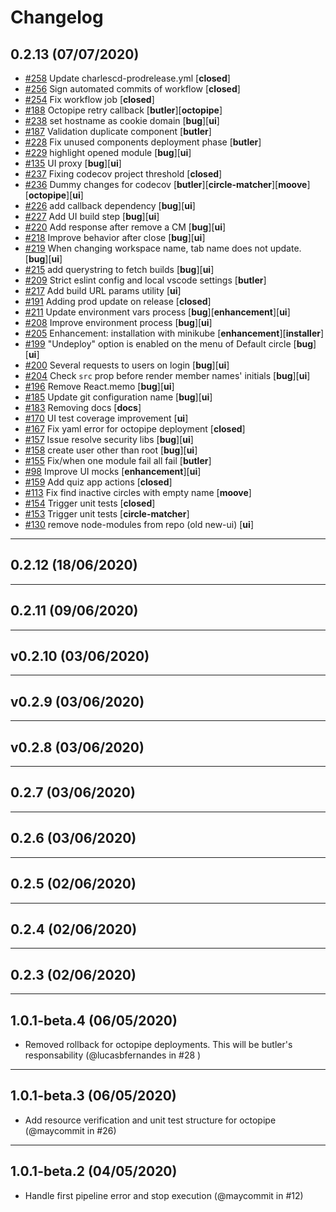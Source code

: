 # Changelog

## 0.2.13 (07/07/2020)
- [#258](https://github.com/ZupIT/charlescd/pull/258) Update charlescd-prodrelease.yml [**closed**]
- [#256](https://github.com/ZupIT/charlescd/pull/256) Sign automated commits of workflow [**closed**]
- [#254](https://github.com/ZupIT/charlescd/pull/254) Fix workflow job [**closed**]
- [#188](https://github.com/ZupIT/charlescd/pull/188) Octopipe retry callback [**butler**][**octopipe**]
- [#238](https://github.com/ZupIT/charlescd/pull/238) set hostname as cookie domain [**bug**][**ui**]
- [#187](https://github.com/ZupIT/charlescd/pull/187) Validation duplicate component [**butler**]
- [#228](https://github.com/ZupIT/charlescd/pull/228) Fix unused components deployment phase [**butler**]
- [#229](https://github.com/ZupIT/charlescd/pull/229) highlight opened module [**bug**][**ui**]
- [#135](https://github.com/ZupIT/charlescd/pull/135) UI proxy [**bug**][**ui**]
- [#237](https://github.com/ZupIT/charlescd/pull/237) Fixing codecov project threshold [**closed**]
- [#236](https://github.com/ZupIT/charlescd/pull/236) Dummy changes for codecov [**butler**][**circle-matcher**][**moove**][**octopipe**][**ui**]
- [#226](https://github.com/ZupIT/charlescd/pull/226) add callback dependency [**bug**][**ui**]
- [#227](https://github.com/ZupIT/charlescd/pull/227) Add UI build step [**bug**][**ui**]
- [#220](https://github.com/ZupIT/charlescd/pull/220) Add response after remove a CM [**bug**][**ui**]
- [#218](https://github.com/ZupIT/charlescd/pull/218) Improve behavior after close [**bug**][**ui**]
- [#219](https://github.com/ZupIT/charlescd/pull/219) When changing workspace name, tab name does not update. [**bug**][**ui**]
- [#215](https://github.com/ZupIT/charlescd/pull/215) add querystring to fetch builds [**bug**][**ui**]
- [#209](https://github.com/ZupIT/charlescd/pull/209) Strict eslint config and local vscode settings [**butler**]
- [#217](https://github.com/ZupIT/charlescd/pull/217) Add build URL params utility [**ui**]
- [#191](https://github.com/ZupIT/charlescd/pull/191) Adding prod update on release [**closed**]
- [#211](https://github.com/ZupIT/charlescd/pull/211) Update environment vars process [**bug**][**enhancement**][**ui**]
- [#208](https://github.com/ZupIT/charlescd/pull/208) Improve environment process [**bug**][**ui**]
- [#205](https://github.com/ZupIT/charlescd/pull/205) Enhancement: installation with minikube [**enhancement**][**installer**]
- [#199](https://github.com/ZupIT/charlescd/pull/199) "Undeploy" option is enabled on the menu of Default circle [**bug**][**ui**]
- [#200](https://github.com/ZupIT/charlescd/pull/200) Several requests to users on login [**bug**][**ui**]
- [#204](https://github.com/ZupIT/charlescd/pull/204) Check `src` prop before render member names' initials [**bug**][**ui**]
- [#196](https://github.com/ZupIT/charlescd/pull/196) Remove React.memo [**bug**][**ui**]
- [#185](https://github.com/ZupIT/charlescd/pull/185) Update git configuration name [**bug**][**ui**]
- [#183](https://github.com/ZupIT/charlescd/pull/183) Removing docs [**docs**]
- [#170](https://github.com/ZupIT/charlescd/pull/170) UI test coverage improvement [**ui**]
- [#167](https://github.com/ZupIT/charlescd/pull/167) Fix yaml error for octopipe deployment [**closed**]
- [#157](https://github.com/ZupIT/charlescd/pull/157) Issue resolve security libs [**bug**][**ui**]
- [#158](https://github.com/ZupIT/charlescd/pull/158) create user other than root [**bug**][**ui**]
- [#155](https://github.com/ZupIT/charlescd/pull/155) Fix/when one module fail all fail [**butler**]
- [#98](https://github.com/ZupIT/charlescd/pull/98) Improve UI mocks [**enhancement**][**ui**]
- [#159](https://github.com/ZupIT/charlescd/pull/159) Add quiz app actions [**closed**]
- [#113](https://github.com/ZupIT/charlescd/pull/113) Fix find inactive circles with empty name [**moove**]
- [#154](https://github.com/ZupIT/charlescd/pull/154) Trigger unit tests [**closed**]
- [#153](https://github.com/ZupIT/charlescd/pull/153) Trigger unit tests [**circle-matcher**]
- [#130](https://github.com/ZupIT/charlescd/pull/130) remove node-modules from repo (old new-ui) [**ui**]

---

## 0.2.12 (18/06/2020)

---

## 0.2.11 (09/06/2020)

---

## v0.2.10 (03/06/2020)

---

## v0.2.9 (03/06/2020)

---

## v0.2.8 (03/06/2020)

---

## 0.2.7 (03/06/2020)

---

## 0.2.6 (03/06/2020)

---

## 0.2.5 (02/06/2020)

---

## 0.2.4 (02/06/2020)

---

## 0.2.3 (02/06/2020)

---

## 1.0.1-beta.4 (06/05/2020)
- Removed rollback for octopipe deployments. This will be butler's responsability (@lucasbfernandes  in #28 )
---

## 1.0.1-beta.3 (06/05/2020)
- Add resource verification and unit test structure for octopipe (@maycommit in #26)
---

## 1.0.1-beta.2 (04/05/2020)
- Handle first pipeline error and stop execution (@maycommit in #12)